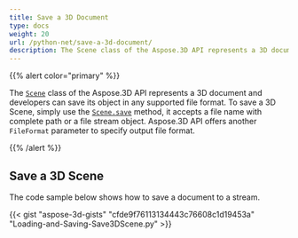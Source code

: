 ```yaml
---
title: Save a 3D Document
type: docs
weight: 20
url: /python-net/save-a-3d-document/
description: The Scene class of the Aspose.3D API represents a 3D document and developers can save its object in any supported file format.
---
```


{{% alert color="primary" %}} 

The [`Scene`](https://reference.aspose.com/3d/net/aspose.threed/scene) class of the Aspose.3D API represents a 3D document and developers can save its object in any supported file format. To save a 3D Scene, simply use the [`Scene.save`](https://reference.aspose.com/3d/net/aspose.threed/scene/methods/save) method, it accepts a file name with complete path or a file stream object. Aspose.3D API offers another `FileFormat` parameter to specify output file format.

{{% /alert %}} 
## **Save a 3D Scene**


The code sample below shows how to save a document to a stream.

{{< gist "aspose-3d-gists" "cfde9f76113134443c76608c1d19453a"  "Loading-and-Saving-Save3DScene.py" >}}
